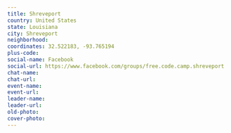 ```yaml
---
title: Shreveport
country: United States
state: Louisiana
city: Shreveport
neighborhood: 
coordinates: 32.522183, -93.765194
plus-code:
social-name: Facebook
social-url: https://www.facebook.com/groups/free.code.camp.shreveport
chat-name:
chat-url:
event-name:
event-url:
leader-name:
leader-url:
old-photo: 
cover-photo:
---
```

